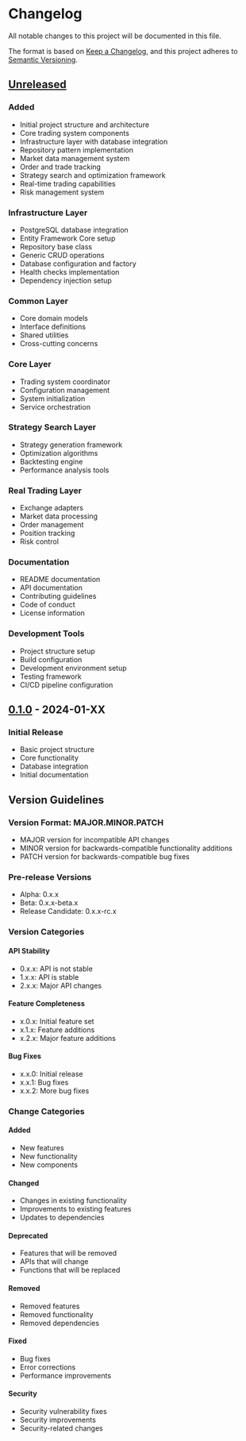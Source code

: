 # Changelog

All notable changes to this project will be documented in this file.

The format is based on [Keep a Changelog](https://keepachangelog.com/en/1.0.0/),
and this project adheres to [Semantic Versioning](https://semver.org/spec/v2.0.0.html).

## [Unreleased]

### Added
- Initial project structure and architecture
- Core trading system components
- Infrastructure layer with database integration
- Repository pattern implementation
- Market data management system
- Order and trade tracking
- Strategy search and optimization framework
- Real-time trading capabilities
- Risk management system

### Infrastructure Layer
- PostgreSQL database integration
- Entity Framework Core setup
- Repository base class
- Generic CRUD operations
- Database configuration and factory
- Health checks implementation
- Dependency injection setup

### Common Layer
- Core domain models
- Interface definitions
- Shared utilities
- Cross-cutting concerns

### Core Layer
- Trading system coordinator
- Configuration management
- System initialization
- Service orchestration

### Strategy Search Layer
- Strategy generation framework
- Optimization algorithms
- Backtesting engine
- Performance analysis tools

### Real Trading Layer
- Exchange adapters
- Market data processing
- Order management
- Position tracking
- Risk control

### Documentation
- README documentation
- API documentation
- Contributing guidelines
- Code of conduct
- License information

### Development Tools
- Project structure setup
- Build configuration
- Development environment setup
- Testing framework
- CI/CD pipeline configuration

## [0.1.0] - 2024-01-XX

### Initial Release
- Basic project structure
- Core functionality
- Database integration
- Initial documentation

[Unreleased]: https://github.com/username/tradingsystem/compare/v0.1.0...HEAD
[0.1.0]: https://github.com/username/tradingsystem/releases/tag/v0.1.0

## Version Guidelines

### Version Format: MAJOR.MINOR.PATCH

- MAJOR version for incompatible API changes
- MINOR version for backwards-compatible functionality additions
- PATCH version for backwards-compatible bug fixes

### Pre-release Versions

- Alpha: 0.x.x
- Beta: 0.x.x-beta.x
- Release Candidate: 0.x.x-rc.x

### Version Categories

#### API Stability
- 0.x.x: API is not stable
- 1.x.x: API is stable
- 2.x.x: Major API changes

#### Feature Completeness
- x.0.x: Initial feature set
- x.1.x: Feature additions
- x.2.x: Major feature additions

#### Bug Fixes
- x.x.0: Initial release
- x.x.1: Bug fixes
- x.x.2: More bug fixes

### Change Categories

#### Added
- New features
- New functionality
- New components

#### Changed
- Changes in existing functionality
- Improvements to existing features
- Updates to dependencies

#### Deprecated
- Features that will be removed
- APIs that will change
- Functions that will be replaced

#### Removed
- Removed features
- Removed functionality
- Removed dependencies

#### Fixed
- Bug fixes
- Error corrections
- Performance improvements

#### Security
- Security vulnerability fixes
- Security improvements
- Security-related changes

